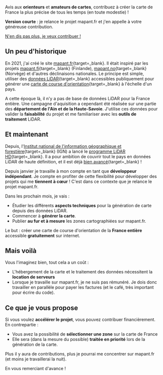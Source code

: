 Avis aux **orienteurs** et **amateurs de cartes**, contribuez à créer la carte de France la plus précise de tous les temps (en toute modestie) !

**Version courte** : je relance le projet mapant.fr et j'en appelle à votre généreuse contribution.

<p flex justify-end><a href="/contribute/step-1" role="button" class="!flex items-center gap-2 w-fit">N'en dis pas plus, je veux contribuer !<i i-carbon-arrow-right block h-5 w-5></i></a></p>

## Un peu d'historique

En 2021, j'ai créé le site [mapant.fr](https://mapant.fr){target=_blank}. Il était inspiré par les projets [mapant.fi](https://mapant.fi){target=_blank} (Finlande), [mapant.no](https://mapant.no){target=_blank} (Norvège) et d'autres déclinaisons nationales. Le principe est simple, utiliser des [données LiDAR](https://fr.wikipedia.org/wiki/Lidar){target=_blank} accessibles publiquement pour générer une [carte de course d'orientation](https://www.ffcorientation.fr/decouvrir/comment/carte/){target=_blank} à l'échelle d'un pays.

A cette époque là, il n'y a pas de base de données LiDAR pour la France entière. Une campagne d'aquisition a cependant été réalisée sur une partie des **département de l'Ain et de la Haute-Savoie**. J'utilise ces données pour valider la **faisabilité** du projet et me familiariser avec les **outils de traitement** LiDAR.

## Et maintenant

Depuis, l'[Institut national de l'information géographique et forestière](https://geoservices.ign.fr/lidarhd){target=_blank} (IGN) a lancé le [programme LiDAR HD](https://geoservices.ign.fr/lidarhd){target=_blank}. Il a pour ambition de couvrir tout le pays en données LiDAR de haute définition, et il est déjà [bien avancé](https://macarte.ign.fr/carte/322ea69dab4c7e5afabc6ec7043b5994/acquisitionslidarhd){target=_blank} !

Depuis janvier je travaille à mon compte en tant que **développeur indépendant**. Je compte en profiter de cette flexibilité pour développer des projets qui me **tiennent à cœur** ! C'est dans ce contexte que je relance le projet mapant.fr.

Dans les prochain mois, je vais :

- Étudier les différents **aspects techniques** pour la génération de carte depuis des données LiDAR.
- Commencer à **générer la carte**.
- Publier **au fur et à mesure** les zones cartographiées sur mapant.fr.

Le but : créer une carte de course d'orientation de la **France entière** accessible **gratuitement** sur internet.

## Mais voilà

Vous l'imaginez bien, tout cela a un coût :

- L'hébergement de la carte et le traitement des données nécessitent la **location de serveurs**
- Lorsque je travaille sur mapant.fr, je ne suis pas rémunéré. Je dois donc travailler en parallèle pour payer les factures (et le café, très important pour écrire du code).

## Ce que je vous propose

Si vous voulez **accélérer le projet**, vous pouvez contribuer financièrement. En contrepartie&nbsp;:

- Vous avez la possibilité de **sélectionner une zone** sur la carte de France
- Elle sera (dans la mesure du possible) **traitée en priorité** lors de la génération de la carte.

Plus il y aura de contributions, plus je pourrai me concentrer sur mapant.fr (et moins je travaillerai la nuit). 

En vous remerciant d'avance !
